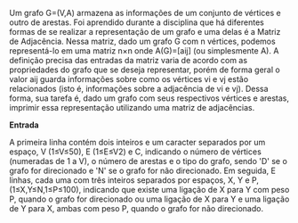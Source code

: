 Um grafo G=(V,A) armazena as informações de um conjunto de vértices e outro de arestas. Foi aprendido durante a disciplina que há diferentes formas de se realizar a representação de um grafo e uma delas é a Matriz de Adjacência. Nessa matriz, dado um grafo G com n vértices, podemos representá-lo em uma matriz n×n onde A(G)=[aij] (ou simplesmente A). A definição precisa das entradas da matriz varia de acordo com as propriedades do grafo que se deseja representar, porém de forma geral o valor aij guarda informações sobre como os vértices vi e vj estão relacionados (isto é, informações sobre a adjacência de vi e vj). Dessa forma, sua tarefa é, dado um grafo com seus respectivos vértices e arestas, imprimir essa representação utilizando uma matriz de adjacências.

**Entrada**

A primeira linha contém dois inteiros e um caracter separados por um espaço, V (1≤V≤50), E (1≤E≤V2) e C, indicando o número de vértices (numeradas de 1 a V), o número de arestas e o tipo do grafo, sendo 'D' se o grafo for direcionado e 'N' se o grafo for não direcionado. Em seguida, E linhas, cada uma com três inteiros separados por espaços, X, Y e P, (1≤X,Y≤N,1≤P≤100), indicando que existe uma ligação de X para Y com peso P, quando o grafo for direcionado ou uma ligação de X para Y e uma ligação de Y para X, ambas com peso P, quando o grafo for não direcionado.